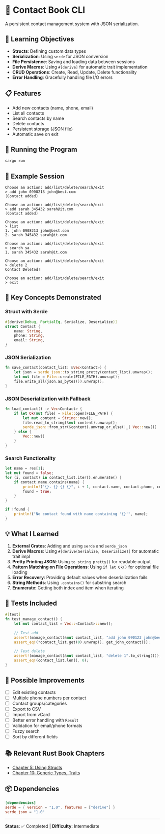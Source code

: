 # 📇 Contact Book CLI

A persistent contact management system with JSON serialization.

## 🎯 Learning Objectives

- **Structs**: Defining custom data types
- **Serialization**: Using `serde` for JSON conversion
- **File Persistence**: Saving and loading data between sessions
- **Derive Macros**: Using `#[derive]` for automatic trait implementation
- **CRUD Operations**: Create, Read, Update, Delete functionality
- **Error Handling**: Gracefully handling file I/O errors

## 📋 Features

- Add new contacts (name, phone, email)
- List all contacts
- Search contacts by name
- Delete contacts
- Persistent storage (JSON file)
- Automatic save on exit

## 🚀 Running the Program

```bash
cargo run
```

## 📝 Example Session

```
Choose an action: add/list/delete/search/exit
> add john 0908213 john@best.com
(Contact added)

Choose an action: add/list/delete/search/exit
> add sarah 345432 sarah@it.com
(Contact added)

Choose an action: add/list/delete/search/exit
> list
1. john 0908213 john@best.com
2. sarah 345432 sarah@it.com

Choose an action: add/list/delete/search/exit
> search sa
1. sarah 345432 sarah@it.com

Choose an action: add/list/delete/search/exit
> delete 2
Contact Deleted!

Choose an action: add/list/delete/search/exit
> exit
```

## 🔑 Key Concepts Demonstrated

### Struct with Serde
```rust
#[derive(Debug, PartialEq, Serialize, Deserialize)]
struct Contact {
    name: String,
    phone: String,
    email: String,
}
```

### JSON Serialization
```rust
fn save_contact(contact_list: &Vec<Contact>) {
    let json = serde_json::to_string_pretty(contact_list).unwrap();
    let mut file = File::create(FILE_PATH).unwrap();
    file.write_all(json.as_bytes()).unwrap();
}
```

### JSON Deserialization with Fallback
```rust
fn load_contact() -> Vec<Contact> {
    if let Ok(mut file) = File::open(FILE_PATH) {
        let mut content = String::new();
        file.read_to_string(&mut content).unwrap();
        serde_json::from_str(&content).unwrap_or_else(|_| Vec::new())
    } else {
        Vec::new()
    }
}
```

### Search Functionality
```rust
let name = res[1];
let mut found = false;
for (i, contact) in contact_list.iter().enumerate() {
    if contact.name.contains(name) {
        println!("{}. {} {} {}", i + 1, contact.name, contact.phone, contact.email);
        found = true;
    }
}

if !found {
    println!("No contact found with name containing '{}'", name);
}
```

## 💡 What I Learned

1. **External Crates**: Adding and using `serde` and `serde_json`
2. **Derive Macros**: Using `#[derive(Serialize, Deserialize)]` for automatic trait impl
3. **Pretty Printing JSON**: Using `to_string_pretty()` for readable output
4. **Pattern Matching on File Operations**: Using `if let Ok()` for optional file loading
5. **Error Recovery**: Providing default values when deserialization fails
6. **String Methods**: Using `.contains()` for substring search
7. **Enumerate**: Getting both index and item when iterating

## 🧪 Tests Included

```rust
#[test]
fn test_manage_contact() {
    let mut contact_list = Vec::<Contact>::new();
    
    // Test add
    assert!(manage_contact(&mut contact_list, "add john 090123 john@best.com".to_string()));
    assert_eq!(*contact_list.get(0).unwrap(), get_john_contact());
    
    // Test delete
    assert!(manage_contact(&mut contact_list, "delete 1".to_string()));
    assert_eq!(contact_list.len(), 0);
}
```

## 🔄 Possible Improvements

- [ ] Edit existing contacts
- [ ] Multiple phone numbers per contact
- [ ] Contact groups/categories
- [ ] Export to CSV
- [ ] Import from vCard
- [ ] Better error handling with `Result`
- [ ] Validation for email/phone formats
- [ ] Fuzzy search
- [ ] Sort by different fields

## 📚 Relevant Rust Book Chapters

- [Chapter 5: Using Structs](https://doc.rust-lang.org/book/ch05-00-structs.html)
- [Chapter 10: Generic Types, Traits](https://doc.rust-lang.org/book/ch10-00-generics.html)

## 📦 Dependencies

```toml
[dependencies]
serde = { version = "1.0", features = ["derive"] }
serde_json = "1.0"
```

---

**Status**: ✅ Completed | **Difficulty**: Intermediate